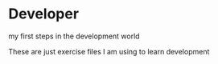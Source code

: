 # Developer
my first steps in the development world

These are just exercise files I am using to learn development
